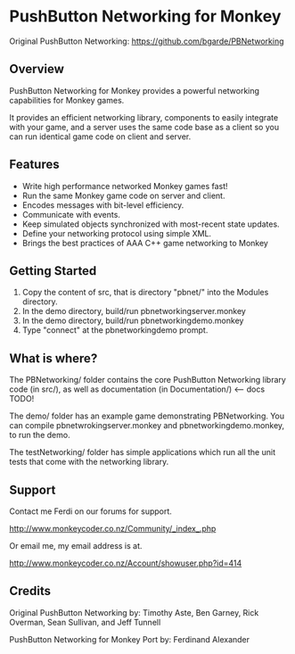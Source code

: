 PushButton Networking for Monkey
================================

Original PushButton Networking: https://github.com/bgarde/PBNetworking 

Overview
--------

PushButton Networking for Monkey provides a powerful networking capabilities for
Monkey games.

It provides an efficient networking library, components to easily integrate with
your game, and a server uses the same code base as a client so you can run
identical game code on client and server. 

Features
--------

   * Write high performance networked Monkey games fast!
   * Run the same Monkey game code on server and client. 
   * Encodes messages with bit-level efficiency.
   * Communicate with events.
   * Keep simulated objects synchronized with most-recent state updates.
   * Define your networking protocol using simple XML.
   * Brings the best practices of AAA C++ game networking to Monkey

Getting Started
---------------

1. Copy the content of src, that is directory "pbnet/" into the Modules directory.
2. In the demo directory, build/run pbnetworkingserver.monkey
3. In the demo directory, build/run pbnetworkingdemo.monkey
4. Type "connect" at the pbnetworkingdemo prompt.

What is where?
--------------

The PBNetworking/ folder contains the core PushButton Networking library code 
(in src/), as well as documentation (in Documentation/) <-- docs TODO!

The demo/ folder has an example game demonstrating PBNetworking. You
can compile pbnetwrokingserver.monkey and pbnetworkingdemo.monkey, to run the demo.

The testNetworking/ folder has simple applications which run all the unit
tests that come with the networking library.

Support
-------

Contact me Ferdi on our forums for support.

http://www.monkeycoder.co.nz/Community/_index_.php

Or email me, my email address is at.

http://www.monkeycoder.co.nz/Account/showuser.php?id=414

Credits
-------

Original PushButton Networking by: 
   Timothy Aste,
   Ben Garney,
   Rick Overman,
   Sean Sullivan, and
   Jeff Tunnell  

PushButton Networking for Monkey Port by: Ferdinand Alexander
      